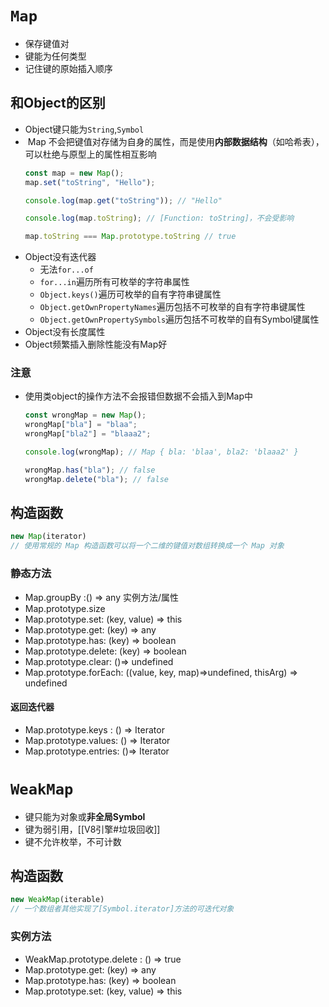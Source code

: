 # `Map`
- 保存键值对
- 键能为任何类型
- 记住键的原始插入顺序
## 和Object的区别
- Object键只能为`String`,`Symbol`
-  Map 不会把键值对存储为自身的属性，而是使用**内部数据结构**（如哈希表），可以杜绝与原型上的属性相互影响
	```javascript
	const map = new Map();
	map.set("toString", "Hello");
	
	console.log(map.get("toString")); // "Hello"
	
	console.log(map.toString); // [Function: toString]，不会受影响
	
	map.toString === Map.prototype.toString // true
	```
- Object没有迭代器
	- 无法`for...of`
	- `for...in`遍历所有可枚举的字符串属性
	- `Object.keys()`遍历可枚举的自有字符串键属性
	- `Object.getOwnPropertyNames`遍历包括不可枚举的自有字符串键属性
	- `Object.getOwnPropertySymbols`遍历包括不可枚举的自有Symbol键属性
- Object没有长度属性
- Object频繁插入删除性能没有Map好
### 注意
- 使用类object的操作方法不会报错但数据不会插入到Map中
	```javascript
	const wrongMap = new Map();
	wrongMap["bla"] = "blaa";
	wrongMap["bla2"] = "blaaa2";
	
	console.log(wrongMap); // Map { bla: 'blaa', bla2: 'blaaa2' }

	wrongMap.has("bla"); // false
	wrongMap.delete("bla"); // false
	```
## 构造函数
```javascript
new Map(iterator)
// 使用常规的 Map 构造函数可以将一个二维的键值对数组转换成一个 Map 对象
```
### 静态方法
- Map.groupBy :() => any
实例方法/属性
- Map.prototype.size
- Map.prototype.set: (key, value) => this
- Map.prototype.get: (key) => any
- Map.prototype.has: (key) => boolean
- Map.prototype.delete: (key) => boolean
- Map.prototype.clear: ()=> undefined
- Map.prototype.forEach: ((value, key, map)=>undefined, thisArg) => undefined
#### 返回迭代器
- Map.prototype.keys : () =>  Iterator
- Map.prototype.values: () => Iterator
- Map.prototype.entries: ()=> Iterator

# `WeakMap`
- 键只能为对象或**非全局Symbol**
- 键为弱引用，[[V8引擎#垃圾回收]]
- 键不允许枚举，不可计数
## 构造函数
```javascript
new WeakMap(iterable)
// 一个数组者其他实现了[Symbol.iterator]方法的可迭代对象
```
### 实例方法
- WeakMap.prototype.delete : () => true
- Map.prototype.get: (key) => any
- Map.prototype.has: (key) => boolean
- Map.prototype.set: (key, value) => this
